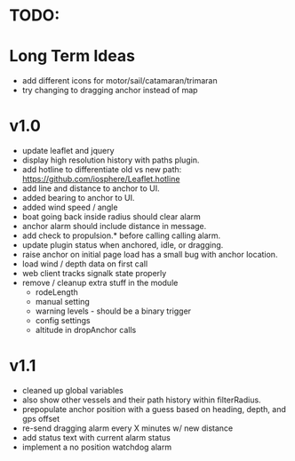 # TODO:

# Long Term Ideas
* add different icons for motor/sail/catamaran/trimaran
* try changing to dragging anchor instead of map

# v1.0

* update leaflet and jquery
* display high resolution history with paths plugin.
* add hotline to differentiate old vs new path: https://github.com/iosphere/Leaflet.hotline
* add line and distance to anchor to UI.
* added bearing to anchor to UI.
* added wind speed / angle
* boat going back inside radius should clear alarm
* anchor alarm should include distance in message.
* add check to propulsion.* before calling calling alarm.
* update plugin status when anchored, idle, or dragging.
* raise anchor on initial page load has a small bug with anchor location.
* load wind / depth data on first call
* web client tracks signalk state properly
* remove / cleanup extra stuff in the module
  * rodeLength
  * manual setting
  * warning levels - should be a binary trigger
  * config settings
  * altitude in dropAnchor calls

# v1.1

* cleaned up global variables
* also show other vessels and their path history within filterRadius.
* prepopulate anchor position with a guess based on heading, depth, and gps offset
* re-send dragging alarm every X minutes w/ new distance
* add status text with current alarm status
* implement a no position watchdog alarm